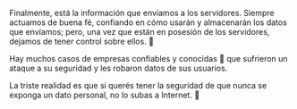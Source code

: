 Finalmente, está la información que enviamos a los servidores. Siempre actuamos de buena fé, confiando en cómo usarán y almacenarán los datos que envíamos; pero, una vez que están en posesión de los servidores, dejamos de tener control sobre ellos. :bow:

Hay muchos casos de empresas confiables y conocidas :office: que sufrieron un ataque a su seguridad y les robaron datos de sus usuarios.

La triste realidad es que si querés tener la seguridad de que nunca se exponga un dato personal, no lo subas a Internet. :no_good:
